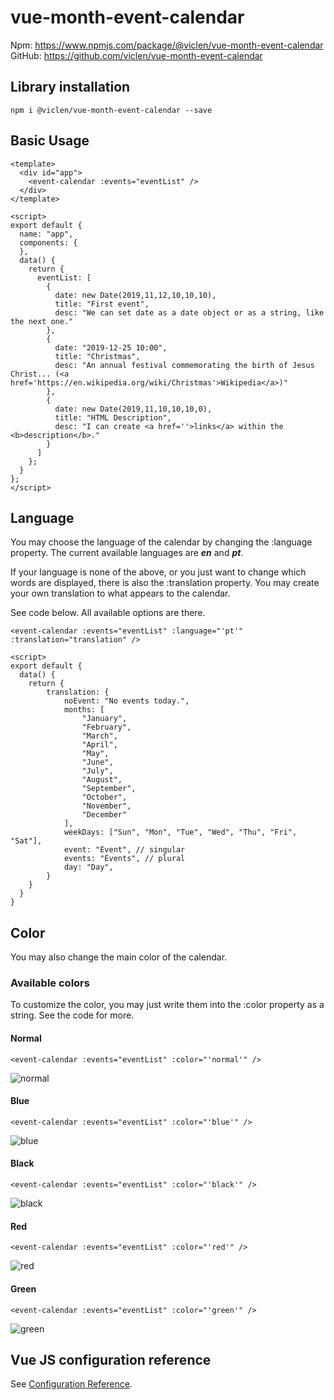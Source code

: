 # vue-month-event-calendar

Npm: https://www.npmjs.com/package/@viclen/vue-month-event-calendar
GitHub: https://github.com/viclen/vue-month-event-calendar

## Library installation
```
npm i @viclen/vue-month-event-calendar --save
```

## Basic Usage
```
<template>
  <div id="app">
    <event-calendar :events="eventList" />
  </div>
</template>

<script>
export default {
  name: "app",
  components: {
  },
  data() {
    return {
      eventList: [
        {
          date: new Date(2019,11,12,10,10,10),
          title: "First event",
          desc: "We can set date as a date object or as a string, like the next one."
        },
        {
          date: "2019-12-25 10:00",
          title: "Christmas",
          desc: "An annual festival commemorating the birth of Jesus Christ... (<a href='https://en.wikipedia.org/wiki/Christmas'>Wikipedia</a>)"
        },
        {
          date: new Date(2019,11,10,10,10,0),
          title: "HTML Description",
          desc: "I can create <a href=''>links</a> within the <b>description</b>."
        }
      ]
    };
  }
};
</script>
```

## Language
You may choose the language of the calendar by changing the :language property.
The current available languages are ***en*** and ***pt***.

If your language is none of the above, or you just want to change which words are displayed, there is also the :translation property.
You may create your own translation to what appears to the calendar.

See code below. All available options are there.
```
<event-calendar :events="eventList" :language="'pt'" :translation="translation" />

<script>
export default {
  data() {
    return {
        translation: {
            noEvent: "No events today.",
            months: [
                "January",
                "February",
                "March",
                "April",
                "May",
                "June",
                "July",
                "August",
                "September",
                "October",
                "November",
                "December"
            ],
            weekDays: ["Sun", "Mon", "Tue", "Wed", "Thu", "Fri", "Sat"],
            event: "Event", // singular
            events: "Events", // plural
            day: "Day",
        }
    }
  }
}
```

## Color
You may also change the main color of the calendar.

### Available colors
To customize the color, you may just write them into the :color property as a string.
See the code for more.

#### Normal
```
<event-calendar :events="eventList" :color="'normal'" />
```
![normal](http://autosavestudio.com/vue-month-event-calendar/normal.png)

#### Blue
```
<event-calendar :events="eventList" :color="'blue'" />
```
![blue](http://autosavestudio.com/vue-month-event-calendar/blue.png)

#### Black
```
<event-calendar :events="eventList" :color="'black'" />
```
![black](http://autosavestudio.com/vue-month-event-calendar/black.png)

#### Red
```
<event-calendar :events="eventList" :color="'red'" />
```
![red](http://autosavestudio.com/vue-month-event-calendar/red.png)

#### Green
```
<event-calendar :events="eventList" :color="'green'" />
```
![green](http://autosavestudio.com/vue-month-event-calendar/green.png)

## Vue JS configuration reference
See [Configuration Reference](https://cli.vuejs.org/config/).
